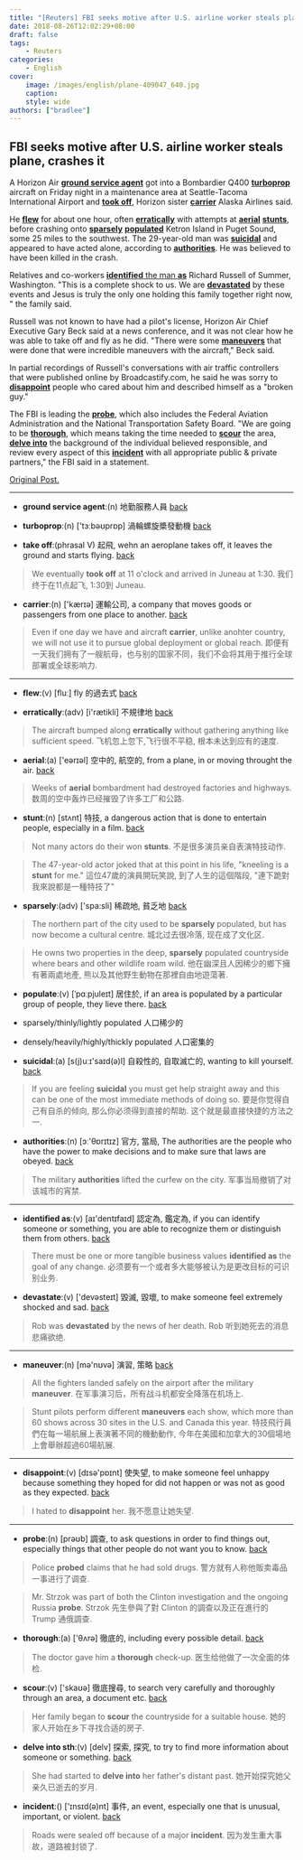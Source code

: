 ```yaml
---
title: "[Reuters] FBI seeks motive after U.S. airline worker steals plane, crashes it"
date: 2018-08-26T12:02:29+08:00
draft: false
tags:
    - Reuters
categories:
    - English
cover:
    image: /images/english/plane-409047_640.jpg
    caption:
    style: wide
authors: ["bradlee"]
---
```

## FBI seeks motive after U.S. airline worker steals plane, crashes it

A Horizon Air [**ground service agent**](#ground_service)<a name="ground_service_"></a> got into a Bombardier Q400 [**turboprop**](#turboprop)<a name="turboprop_"></a> aircraft on Friday night in a maintenance area at Seattle-Tacoma International Airport and [**took off**](#took_off)<a name="took_off_"></a>, Horizon sister [**carrier**](#carrier)<a name="carrier_"></a> Alaska Airlines said.

He [**flew**](#flew)<a name="flew_"></a> for about one hour, often [**erratically**](#erratically)<a name="erratically_"></a> with attempts at [**aerial**](#aerial)<a name="aerial_"></a> [**stunts**](#stunts)<a name="stunts_"></a>, before crashing onto [**sparsely**](#sparsely)<a name="sparsely_"></a> [**populated**](#populated)<a name="populated_"></a> Ketron Island in Puget Sound, some 25 miles to the southwest. The 29-year-old man was [**suicidal**](#suicidal)<a name="suicidal_"></a> and appeared to have acted alone, according to [**authorities**](#authorities)<a name="authorities_"></a>. He was believed to have been killed in the crash.

Relatives and co-workers [**identified** the man **as**](#identified)<a name="identified_"></a> Richard Russell of Summer, Washington. "This is a complete shock to us. We are [**devastated**](#devastated)<a name="devastated_"></a> by these events and Jesus is truly the only one holding this family together right now, " the family said.

Russell was not known to have had a pilot's license, Horizon Air Chief Executive Gary Beck said at a news conference, and it was not clear how he was able to take off and fly as he did. "There were some [**maneuvers**](#maneuvers)<a name="maneuvers_"></a> that were done that were incredible maneuvers with the aircraft," Beck said.

In partial recordings of Russell's conversations with air traffic controllers that were published online by Broadcastify.com, he said he was sorry to [**disappoint**](#disappoint)<a name="disappoint_"></a> people who cared about him and described himself as a "broken guy."

The FBI is leading the [**probe**](#probe)<a name="probe_"></a>, which also includes the Federal Aviation Administration and the National Transportation Safety Board. "We are going to be [**thorough**](#thorough)<a name="thorough_"></a>, which means taking the time needed to [**scour**](#scour)<a name="scour_"></a> the area, [**delve into**](#delve)<a name="delve_"></a> the background of the individual believed responsible, and review every aspect of this [**incident**](#incident)<a name="incident_"></a> with all appropriate public & private partners," the FBI said in a statement.

[Original Post.](https://www.reuters.com/article/us-seattle-airplane/fbi-seeks-motive-after-u-s-airline-worker-stole-plane-and-crashed-it-idUSKBN1KW03O)

---
- <a name="ground_service"></a>**ground service agent**:(n) 地勤服務人員	[back](#ground_service_)

- <a name="turboprop"></a>**turboprop**:(n) ['tɜːbəʊprɒp] 渦輪螺旋槳發動機	[back](#turboprop_)

- <a name="took_off"></a>**take off**:(phrasal V) 起飛, wehn an aeroplane takes off, it leaves the ground and starts flying.	[back](#took_off_)

> We eventually **took off** at 11 o'clock and arrived in Juneau at 1:30.
我们终于在11点起飞, 1:30到 Juneau.

- <a name="carrier"></a>**carrier**:(n) ['kærɪə] 運輸公司, a company that moves goods or passengers from one place to another.	[back](#carrier_)

> Even if one day we have and aircraft **carrier**, unlike anohter country, we will not use it to pursue global deployment or global reach.
即便有一天我们拥有了一艘航母，也与别的国家不同，我们不会将其用于推行全球部署或全球影响力.

---
- <a name="flew"></a>**flew**:(v) [fluː] fly 的過去式	[back](#flew_)

- <a name="erratically"></a>**erratically**:(adv) [i'rætikli] 不規律地	[back](#erratically_)

> The aircraft bumped along **erratically** without gathering anything like sufficient speed.
飞机忽上忽下,飞行很不平稳, 根本未达到应有的速度.

- <a name="aerial"></a>**aerial**:(a) ['eərɪəl] 空中的, 航空的, from a plane, in or moving throught the air.	[back](#aerial_)

> Weeks of **aerial** bombardment had destroyed factories and highways.
数周的空中轰炸已经摧毁了许多工厂和公路.

- <a name="stunts"></a>**stunt**:(n) [stʌnt] 特技, a dangerous action that is done to entertain people, especially in a film.	[back](#stunts_)

> Not many actors do their won **stunts**.
不是很多演员亲自表演特技动作.

> The 47-year-old actor joked that at this point in his life, "kneeling is a **stunt** for me."
這位47歲的演員開玩笑說, 到了人生的這個階段, "連下跪對我來說都是一種特技了"

- <a name="sparsely"></a>**sparsely**:(adv) ['spa:sli] 稀疏地, 貧乏地	[back](#sparsely_)

> The northern part of the city used to be **sparsely** populated, but has now become a cultural centre.
城北过去很冷落, 现在成了文化区.

> He owns two properties in the deep, **sparsely** populated countryside where bears and other wildlife roam wild.
他在幽深且人因稀少的鄉下擁有著兩處地產, 熊以及其他野生動物在那裡自由地遊蕩著.

- <a name="populated"></a>**populate**:(v) [ˈpɑːpjuleɪt] 居住於, if an area is populated by a particular group of people, they lieve there.	[back](#populated_)

- sparsely/thinly/lightly populated 人口稀少的

- densely/heavily/highly/thickly populated 人口密集的

- <a name="suicidal"></a>**suicidal**:(a) [s(j)uːɪ'saɪd(ə)l] 自殺性的, 自取滅亡的, wanting to kill yourself.	[back](#suicidal_)

> If you are feeling **suicidal** you must get help straight away and this can be one of the most immediate methods of doing so.
要是你觉得自己有自杀的倾向, 那么你必须得到直接的帮助. 这个就是最直接快捷的方法之一.

- <a name="authorities"></a>**authorities**:(n) [ɔː'θɒrɪtɪz] 官方, 當局, The authorities are the people who have the power to make decisions and to make sure that laws are obeyed.	[back](#authorities_)

> The military **authorities** lifted the curfew on the city.
军事当局撤销了对该城市的宵禁.

---
- <a name="identified"></a>**identified as**:(v) [aɪ'dentɪfaɪd] 認定為, 鑑定為, if you can identify someone or something, you are able to recognize them or distinguish them from others.	[back](#identified_)

> There must be one or more tangible business values **identified as** the goal of any change.
必须要有一个或者多大能够被认为是更改目标的可识别业务.

- <a name="devastated"></a>**devastate**:(v) ['devəsteɪt] 毀滅, 毀壞, to make someone feel extremely shocked and sad.	[back](#devastated_)

> Rob was **devastated** by the news of her death.
Rob 听到她死去的消息悲痛欲绝.

---
- <a name="maneuvers"></a>**maneuver**:(n) [mə'nʊvə] 演習, 策略	[back](#maneuvers_)

> All the fighters landed safely on the airport after the military **maneuver**.
在军事演习后，所有战斗机都安全降落在机场上.

> Stunt pilots perform different **maneuvers** each show, which more than 60 shows across 30 sites in the U.S. and Canada this year.
特技飛行員們在每一場航展上表演著不同的機動動作, 今年在美國和加拿大的30個場地上會舉辦超過60場航展.

---
- <a name="disappoint"></a>**disappoint**:(v) [dɪsə'pɒɪnt] 使失望, to make someone feel unhappy because something they hoped for did not happen or was not as good as they expected.	[back](#disappoint_)

> I hated to **disappoint** her.
我不愿意让她失望.

---
- <a name="probe"></a>**probe**:(n) [prəʊb] 調查, to ask questions in order to find things out, especially things that other people do not want you to know.	[back](#probe_)

> Police **probed** claims that he had sold drugs.
警方就有人称他贩卖毒品一事进行了调查.

> Mr. Strzok was part of both the Clinton investigation and the ongoing Russia **probe**.
Strzok 先生參與了對 Clinton 的調查以及正在進行的 Trump 通俄調查.

- <a name="thorough"></a>**thorough**:(a) ['θʌrə] 徹底的, including every possible detail.	[back](#thorough_)

> The doctor gave him a **thorough** check-up.
医生给他做了一次全面的体检.

- <a name="scour"></a>**scour**:(v) ['skaʊə] 徹底搜尋, to search very carefully and thoroughly through an area, a document etc.	[back](#scour_)

> Her family began to **scour** the countryside for a suitable house.
她的家人开始在乡下寻找合适的房子.

- <a name="delve"></a>**delve into sth**:(v) [delv] 探索, 探究, to try to find more information about someone or something.	[back](#delve_)

> She had started to **delve into** her father's distant past.
她开始探究她父亲久已逝去的岁月.

- <a name="incident"></a>**incident**:() ['ɪnsɪd(ə)nt] 事件, an event, especially one that is unusual, important, or violent.	[back](#incident_)

> Roads were sealed off because of a major **incident**.
因为发生重大事故，道路被封锁了.

